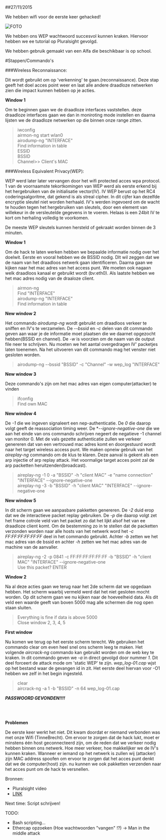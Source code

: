 ##27/11/2015

We hebben wifi voor de eerste keer gehacked!

![FOTO](http://i.imgur.com/PP0AThP.png)

We hebben ons WEP wachtwoord succesvol kunnen kraken. 
Hiervoor hebben we ee tutorial op Pluralsight gevolgd. 

We hebben gebruik gemaakt van een Alfa die beschikbaar is op school.

#Stappen/Commando's

###Wireless Reconnaissance:

Dit wordt gebruikt om op 'verkenning' te gaan.(reconnaissance). Deze stap geeft het doel acces point weer en laat alle andere draadloze netwerken zien die impact kunnen hebben op je acties. 

**Window 1**

Om te beginnen gaan we de draadloze interfaces vaststellen. deze draadloze interfaces gaan we dan in moniroting mode instellen en daarna lijsten we de draadloze netwerken op die binnen onze range zitten.

> iwconfig </br>
> airmon-ng start wlan0</br>
> airodump-ng "INTERFACE"</br>
> Find information in table</br>
>   ESSID</br>
>   BSSID</br>
>   Channel>> Client's  MAC

###Wireless Equivalent Privacy(WEP):

WEP werd later later vervangen door het wifi protected acces wpa protocol. 1 van de voornaamste tekortkomingen van WEP werd als eerste erkend bij het hergebruiken van de initialisatie vector(IV). IV WEP berust op het RC4 coderingsalgoritme, dat gekend is als streal cipher. In dit cijfer kan dezelfde encryptie sleutel niet worden herhaald. IV's werden ingevoerd om de wacht te houden tegen het hergebruiken van sleutels, door een element van willekeur in de versleutelde gegevens in te voeren. Helaas is een 24bit IV te kort om herhaling volledig te voorkomen. 

De meeste WEP sleutels kunnen hersteld of gekraakt worden binnen de 3 minuten. 

**Window 1**

Om de hack te laten werken hebben we bepaalde informatie nodig over het doelwit. Eerste en vooral hebben we de BSSID nodig. DIt wil zeggen dat we de naam van het draadloos netwerk gaan identificeren. Daarna gaan we kijken naar het mac adres van het access punt. We moeten ook nagaan welk draadloos kanaal er gebruikt wordt (bv:eth0). Als laatste hebben we het mac adres nodig van de draaloze client.
> airmon-ng</br>
>   Find "INTERFACE"</br>
> airodump-ng "INTERFACE"</br>
> Find information in table
	
**New window 2**

Het commando *airodump-ng* wordt gebruikt om draadloos verkeer te sniffen en IV's te verzamelen. De *--bssid* en *-c* delen van dit commando geven aan waar je de informatie moet plaatsen die we daarnet opgezocht hebben(BSSID en channel). De *-w* is voorzien om de naam van de output file neer te schrijven. Nu moeten we het aantal overgedragen IV' packetjes laten toenemen. Na het uitvoeren van dit commando mag het venster niet gesloten worden. 
> airodump-ng --bssid "BSSID" -c "Channel" -w wep_log "INTERFACE"

**New window 3** 

Deze commando's zijn om het mac adres van eigen computer(attacker) te vinden 
> ifconfig </br>
> Find own MAC

**New window 4**

De *-1* die we ingeven signaleert een nep-authenticatie. De *0* die daarop volgt geeft de reassociation timing weer. De **--ignore-negative-one* die we aan het einde van ons commando schrijven negeert de negatieve -1 channel van monitor 0. Met de vals gezette authenticatie zullen we verkeer genereren dat van een vertrouwd mac adres komt en doorgestuurd wordt naar het target wireless access punt. We maken opneiw gebruik van het *aireplay-ng* commando om de klus te klaren. Deze aanval is gekent als een arp injectie of arp replay attack. Het voormalige target acces point zal de arp packetten heruitzenden(broadcast).
> aireplay-ng -1 0 -a "BSSID" -h "client MAC" -e "name connection" "INTERFACE" --ignore-negative-one</br>
> aireplay-ng -3 -b "BSSID" -h "client MAC" "INTERFACE" --ignore-negative-one

**New window 5**

In dit scherm gaan we aanpasbare pakketten genereren. De *-2* duid erop dat we de interactieve packet replay gebruiken. De *-p* die daarop volgt zet het frame cotrole veld van het packet zo dat het lijkt alsof het van ee draadloze client komt. Om de bestemming zo in te stellen dat de packetten verzonden worden naar alle hosts van het netwerk word het *-c FF:FF:FF:FF:FF:FF* deel in het commando gebruikt. Achter *-b* zetten we het mac adres van de bssid en achter *-h* zetten we het mac adres van de machine van de aanvaller. 
> aireplay-ng -2 -p 0841 -c FF:FF:FF:FF:FF:FF -b "BSSID" -h "client MAC" "INTERFACE" --ignore-negative-one</br>
> Use this packet? ENTER

**Window 2** 

Na al deze acties gaan we terug naar het 2de scherm dat we opgedaan hebben. Het scherm waarbij vermeld werd dat het niet gesloten mocht worden. Op dit scherm gaan we nu kijken naar de hoeveelheid data. Als dit veld een waarde geeft van boven 5000 mag alle schermen die nog open staan sluiten. 
> Everything is fine if data is above 5000 </br>
> Close window 2, 3, 4, 5

**First window**

Nu komen we terug op het eerste scherm terecht. We gebruiken het commando clear om even heel snel ons scherm leeg te maken. Het volgende *aircrack-ng* commando kan gebruikt worden om de web key te kraken. In dit commando geven we *-a* in direct gevolgd door nummer *1*. Dit deel forceert de attack mode om 'static WEP' te zijn. *wep_log-01.cap* wjst op het bestand waar de gevangen id in zit. Het eerste deel hiervan voor -O1 hebben we zelf in het begin ingesteld. 
> clear</br>
> aircrack-ng -a 1 -b "BSSID" -n 64 wep_log-01.cap
	
**_PASSWOORD GEVONDEN!!!!_**

</br>
</br>

**Problemen**

De eerste keer werkt het niet. Dit kwam doordat er niemand verbonden was met onze Wifi (TinneBrecht). Om ervoor te zorgen dat de hack lukt, moet er minstens één host geconnecteerd zijn, om de reden dat we verkeer nodig hebben binnen ons netwerk. Hoe meer verkeer, hoe makkelijker we de IV's kunnen kraken. Wanneer er iemand op het netwerk is zullen wij (attacker) zijn MAC address spoofen om ervoor te zorgen dat het acces punt denkt dat we de computer(host) zijn. nu kunnen we ook pakketten verzenden naar het acces punt om de hack te versnellen.

Bronnen:

- Pluralsight video
- [LINK](http://null-byte.wonderhowto.com/how-to/hack-wi-fi-cracking-wep-passwords-with-aircrack-ng-0147340/)


Next time: Script schrijven!

TODO: 
- Bash scripting...
- Ethercap opzoeken (Hoe wachtwoorden "vangen" !?) -> Man in the middle attack
